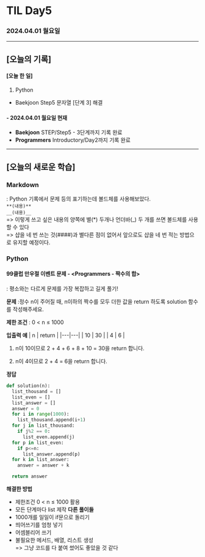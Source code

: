 # TIL Day5
### 2024.04.01 월요일

---

## [오늘의 기록]

#### [오늘 한 일]
1. Python
- Baekjoon Step5 문자열 [단계 3] 해결

#### - 2024.04.01 월요일 현재
- **Baekjoon** STEP/Step5 - 3단계까지 기록 완료
- **Programmers** Introductory/Day2까지 기록 완료  


---
## [오늘의 새로운 학습]
### Markdown
: Python 기록에서 문제 등의 표기하는데 볼드체를 사용해보았다.  
`**(내용)**`  
`__(내용)__`  
=> 이렇게 쓰고 싶은 내용의 양쪽에 별(*) 두개나 언더바(_) 두 개를 쓰면 볼드체를 사용할 수 있다  
=> 샵을 네 번 쓰는 것(####)과 별다른 점이 없어서 앞으로도 샵을 네 번 적는 방법으로 유지할 예정이다.

### Python
#### 99클럽 만우절 이벤트 문제 - <Programmers - 짝수의 합>
: 평소와는 다르게 문제를 가장 복잡하고 길게 풀기!

**문제**
:정수 n이 주어질 때, n이하의 짝수를 모두 더한 값을 return 하도록 solution 함수를 작성해주세요.

__제한 조건__
: 0 < n ≤ 1000

**입출력 예**
   | n | return | 
   |---|---|
   | 10 | 30 |
   | 4 | 6 |

   1. n이 10이므로 2 + 4 + 6 + 8 + 10 = 30을 return 합니다.

   2. n이 4이므로 2 + 4 = 6을 return 합니다.

**정답**
```python
def solution(n):
  list_thousand = []
  list_even = []
  list_answer = []
  answer = 0
  for i in range(1000):
    list_thousand.append(i+1)
  for j in list_thousand:
    if j%2 == 0:
      list_even.append(j)
  for p in list_even:
    if p<=n:
      list_answer.append(p)
  for k in list_answer:
    answer = answer + k

  return answer
```
**해결한 방법**
- 제한조건 0 < n ≤ 1000 활용
- 모든 단계마다 list 제작
**다른 풀이들**
- 1000개를 일일이 if문으로 돌리기
- 띄어쓰기를 엄청 넣기
- 어셈블리어 쓰기
- 불필요한 메서드, 배열, 리스트 생성  
=> 그냥 코드를 다 붙여 썼어도 좋았을 것 같다